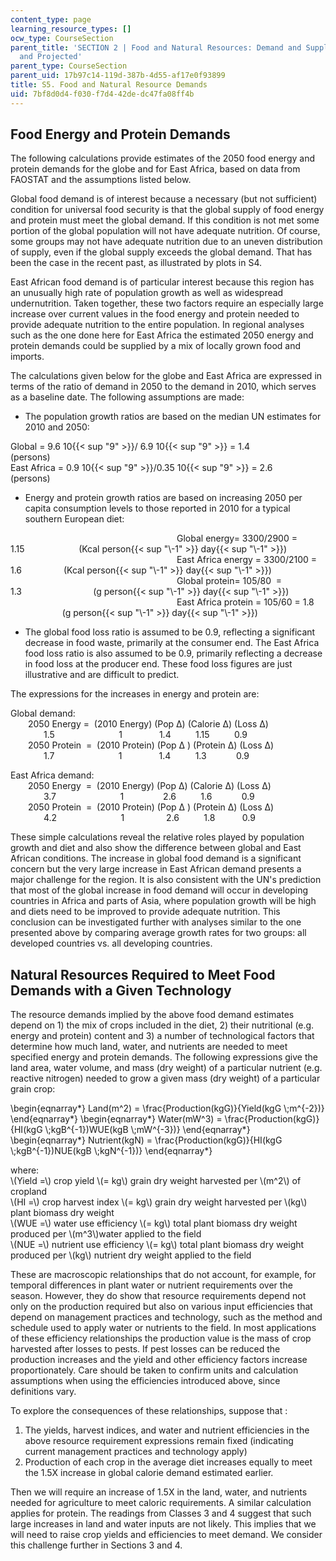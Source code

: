 ```yaml
---
content_type: page
learning_resource_types: []
ocw_type: CourseSection
parent_title: 'SECTION 2 | Food and Natural Resources: Demand and Supply, Current
  and Projected'
parent_type: CourseSection
parent_uid: 17b97c14-119d-387b-4d55-af17e0f93899
title: S5. Food and Natural Resource Demands
uid: 7bf8d0d4-f030-f7d4-42de-dc47fa08ff4b
---
```


Food Energy and Protein Demands
-------------------------------

The following calculations provide estimates of the 2050 food energy and protein demands for the globe and for East Africa, based on data from FAOSTAT and the assumptions listed below.

Global food demand is of interest because a necessary (but not sufficient) condition for universal food security is that the global supply of food energy and protein must meet the global demand. If this condition is not met some portion of the global population will not have adequate nutrition. Of course, some groups may not have adequate nutrition due to an uneven distribution of supply, even if the global supply exceeds the global demand. That has been the case in the recent past, as illustrated by plots in S4.

East African food demand is of particular interest because this region has an unusually high rate of population growth as well as widespread undernutrition. Taken together, these two factors require an especially large increase over current values in the food energy and protein needed to provide adequate nutrition to the entire population. In regional analyses such as the one done here for East Africa the estimated 2050 energy and protein demands could be supplied by a mix of locally grown food and imports.

The calculations given below for the globe and East Africa are expressed in terms of the ratio of demand in 2050 to the demand in 2010, which serves as a baseline date. The following assumptions are made:

*   The population growth ratios are based on the median UN estimates for 2010 and 2050:

Global = 9.6 10{{< sup "9" >}}/ 6.9 10{{< sup "9" >}} = 1.4                       (persons)  
East Africa = 0.9 10{{< sup "9" >}}/0.35 10{{< sup "9" >}} = 2.6               (persons)

*   Energy and protein growth ratios are based on increasing 2050 per capita consumption levels to those reported in 2010 for a typical southern European diet:

                   Global energy= 3300/2900 =  1.15                      (Kcal person{{< sup "\\-1" >}} day{{< sup "\\-1" >}})  
                   East Africa energy = 3300/2100 = 1.6                 (Kcal person{{< sup "\\-1" >}} day{{< sup "\\-1" >}})  
                   Global protein= 105/80  = 1.3                             (g person{{< sup "\\-1" >}} day{{< sup "\\-1" >}})  
                   East Africa protein = 105/60 = 1.8                      (g person{{< sup "\\-1" >}} day{{< sup "\\-1" >}})

*   The global food loss ratio is assumed to be 0.9, reflecting a significant decrease in food waste, primarily at the consumer end. The East Africa food loss ratio is also assumed to be 0.9, primarily reflecting a decrease in food loss at the producer end. These food loss figures are just illustrative and are difficult to predict.

The expressions for the increases in energy and protein are:

Global demand:  
  2050 Energy =  (2010 Energy) (Pop Δ) (Calorie Δ) (Loss Δ)  
     1.5                          1               1.4          1.15          0.9  
  2050 Protein  =  (2010 Protein) (Pop Δ ) (Protein Δ) (Loss Δ)  
     1.7                          1               1.4          1.3            0.9

East Africa demand:  
  2050 Energy  =  (2010 Energy) (Pop Δ) (Calorie Δ) (Loss Δ)  
     3.7                          1                2.6          1.6            0.9  
  2050 Protein  =  (2010 Protein) (Pop Δ ) (Protein Δ) (Loss Δ)  
     4.2                          1                 2.6          1.8           0.9

These simple calculations reveal the relative roles played by population growth and diet and also show the difference between global and East African conditions. The increase in global food demand is a significant concern but the very large increase in East African demand presents a major challenge for the region. It is also consistent with the UN's prediction that most of the global increase in food demand will occur in developing countries in Africa and parts of Asia, where population growth will be high and diets need to be improved to provide adequate nutrition. This conclusion can be investigated further with analyses similar to the one presented above by comparing average growth rates for two groups: all developed countries vs. all developing countries.

Natural Resources Required to Meet Food Demands with a Given Technology
-----------------------------------------------------------------------

The resource demands implied by the above food demand estimates depend on 1) the mix of crops included in the diet, 2) their nutritional (e.g. energy and protein) content and 3) a number of technological factors that determine how much land, water, and nutrients are needed to meet specified energy and protein demands. The following expressions give the land area, water volume, and mass (dry weight) of a particular nutrient (e.g. reactive nitrogen) needed to grow a given mass (dry weight) of a particular grain crop:

\\begin{eqnarray\*} Land(m^2) = \\frac{Production(kgG)}{Yield(kgG \\;m^{-2})} \\end{eqnarray\*} \\begin{eqnarray\*} Water(mW^3) = \\frac{Production(kgG)}{HI(kgG \\;kgB^{-1})WUE(kgB \\;mW^{-3})} \\end{eqnarray\*} \\begin{eqnarray\*} Nutrient(kgN) = \\frac{Production(kgG)}{HI(kgG \\;kgB^{-1})NUE(kgB \\;kgN^{-1})} \\end{eqnarray\*}

where:  
\\(Yield =\\) crop yield \\(= kg\\) grain dry weight harvested per \\(m^2\\) of cropland  
\\(HI =\\) crop harvest index \\(= kg\\) grain dry weight harvested per \\(kg\\) plant biomass dry weight  
\\(WUE =\\) water use efficiency \\(= kg\\) total plant biomass dry weight produced per \\(m^3\\)water applied to the field  
\\(NUE =\\) nutrient use efficiency \\(= kg\\) total plant biomass dry weight produced per \\(kg\\) nutrient dry weight applied to the field

These are macroscopic relationships that do not account, for example, for temporal differences in plant water or nutrient requirements over the season. However, they do show that resource requirements depend not only on the production required but also on various input efficiencies that depend on management practices and technology, such as the method and schedule used to apply water or nutrients to the field. In most applications of these efficiency relationships the production value is the mass of crop harvested after losses to pests. If pest losses can be reduced the production increases and the yield and other efficiency factors increase proportionately. Care should be taken to confirm units and calculation assumptions when using the efficiencies introduced above, since definitions vary.

To explore the consequences of these relationships, suppose that :

1.  The yields, harvest indices, and water and nutrient efficiencies in the above resource requirement expressions remain fixed (indicating current management practices and technology apply)
2.  Production of each crop in the average diet increases equally to meet the 1.5X increase in global calorie demand estimated earlier.

Then we will require an increase of 1.5X in the land, water, and nutrients needed for agriculture to meet caloric requirements. A similar calculation applies for protein. The readings from Classes 3 and 4 suggest that such large increases in land and water inputs are not likely. This implies that we will need to raise crop yields and efficiencies to meet demand. We consider this challenge further in Sections 3 and 4.